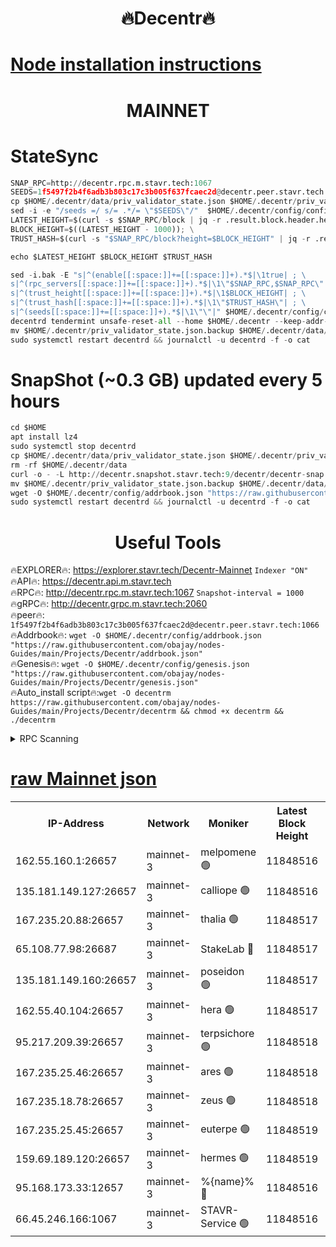 <h1 align="center"> 🔥Decentr🔥</h1>

[Node installation instructions](https://github.com/obajay/nodes-Guides/tree/main/Projects/Decentr)
=
<h1 align="center"> MAINNET</h1>

# StateSync
```python
SNAP_RPC=http://decentr.rpc.m.stavr.tech:1067
SEEDS=1f5497f2b4f6adb3b803c17c3b005f637fcaec2d@decentr.peer.stavr.tech:1066
cp $HOME/.decentr/data/priv_validator_state.json $HOME/.decentr/priv_validator_state.json.backup
sed -i -e "/seeds =/ s/= .*/= \"$SEEDS\"/"  $HOME/.decentr/config/config.toml
LATEST_HEIGHT=$(curl -s $SNAP_RPC/block | jq -r .result.block.header.height); \
BLOCK_HEIGHT=$((LATEST_HEIGHT - 1000)); \
TRUST_HASH=$(curl -s "$SNAP_RPC/block?height=$BLOCK_HEIGHT" | jq -r .result.block_id.hash)

echo $LATEST_HEIGHT $BLOCK_HEIGHT $TRUST_HASH

sed -i.bak -E "s|^(enable[[:space:]]+=[[:space:]]+).*$|\1true| ; \
s|^(rpc_servers[[:space:]]+=[[:space:]]+).*$|\1\"$SNAP_RPC,$SNAP_RPC\"| ; \
s|^(trust_height[[:space:]]+=[[:space:]]+).*$|\1$BLOCK_HEIGHT| ; \
s|^(trust_hash[[:space:]]+=[[:space:]]+).*$|\1\"$TRUST_HASH\"| ; \
s|^(seeds[[:space:]]+=[[:space:]]+).*$|\1\"\"|" $HOME/.decentr/config/config.toml
decentrd tendermint unsafe-reset-all --home $HOME/.decentr --keep-addr-book
mv $HOME/.decentr/priv_validator_state.json.backup $HOME/.decentr/data/priv_validator_state.json
sudo systemctl restart decentrd && journalctl -u decentrd -f -o cat
```
# SnapShot (~0.3 GB) updated every 5 hours
```python
cd $HOME
apt install lz4
sudo systemctl stop decentrd
cp $HOME/.decentr/data/priv_validator_state.json $HOME/.decentr/priv_validator_state.json.backup
rm -rf $HOME/.decentr/data
curl -o - -L http://decentr.snapshot.stavr.tech:9/decentr/decentr-snap.tar.lz4 | lz4 -c -d - | tar -x -C $HOME/.decentr --strip-components 2
mv $HOME/.decentr/priv_validator_state.json.backup $HOME/.decentr/data/priv_validator_state.json
wget -O $HOME/.decentr/config/addrbook.json "https://raw.githubusercontent.com/obajay/nodes-Guides/main/Projects/Decentr/addrbook.json"
sudo systemctl restart decentrd && journalctl -u decentrd -f -o cat
```

 <h1 align="center"> Useful Tools</h1>

🔥EXPLORER🔥:     https://explorer.stavr.tech/Decentr-Mainnet        `Indexer "ON"` \
🔥API🔥:          https://decentr.api.m.stavr.tech \
🔥RPC🔥:          http://decentr.rpc.m.stavr.tech:1067              `Snapshot-interval = 1000` \
🔥gRPC🔥:         http://decentr.grpc.m.stavr.tech:2060 \
🔥peer🔥:         `1f5497f2b4f6adb3b803c17c3b005f637fcaec2d@decentr.peer.stavr.tech:1066` \
🔥Addrbook🔥:  `wget -O $HOME/.decentr/config/addrbook.json "https://raw.githubusercontent.com/obajay/nodes-Guides/main/Projects/Decentr/addrbook.json"` \
🔥Genesis🔥:  `wget -O $HOME/.decentr/config/genesis.json "https://raw.githubusercontent.com/obajay/nodes-Guides/main/Projects/Decentr/genesis.json"` \
🔥Auto_install script🔥:`wget -O decentrm https://raw.githubusercontent.com/obajay/nodes-Guides/main/Projects/Decentr/decentrm && chmod +x decentrm && ./decentrm`

<details>
<summary>RPC Scanning</summary>

<h2 align="center"> We scan nodes in real time every 4 hours. And we provide the final result of RPC endpoints.
We cannot influence the operation of these nodes in any way. </h2>


```python
If Voting Power is higher than 0 --> then the Node is a validator of the network and may be subject to attack and be a potential threat to the chain.
```
```python
We marked such validators with a red symbol
```

</details>

[raw Mainnet json](https://rpc-check.decentrm.stavr.tech/decentrm/rpc-decentrm-result.json)
=



<table><tr><th>IP-Address</th><th>Network</th><th>Moniker</th><th>Latest Block Height</th><th>Earliest Block Height</th><th>Catching Up</th><th>Tx Index</th><th>Voting Power</th><th>Scan Time</th></tr><tr><td>162.55.160.1:26657</td><td>mainnet-3</td><td>melpomene 🟢</td><td>11848516</td><td>1688950</td><td>False</td><td>on</td><td>0</td><td>2023-12-06T20:41:52.311154265UTC</td></tr><tr><td>135.181.149.127:26657</td><td>mainnet-3</td><td>calliope 🟢</td><td>11848516</td><td>1688950</td><td>False</td><td>on</td><td>0</td><td>2023-12-06T20:41:52.662797630UTC</td></tr><tr><td>167.235.20.88:26657</td><td>mainnet-3</td><td>thalia 🟢</td><td>11848517</td><td>1688950</td><td>False</td><td>on</td><td>0</td><td>2023-12-06T20:41:58.452186909UTC</td></tr><tr><td>65.108.77.98:26687</td><td>mainnet-3</td><td>StakeLab 🔴</td><td>11848517</td><td>1688950</td><td>False</td><td>on</td><td>5263579</td><td>2023-12-06T20:41:58.790791480UTC</td></tr><tr><td>135.181.149.160:26657</td><td>mainnet-3</td><td>poseidon 🟢</td><td>11848517</td><td>1688950</td><td>False</td><td>on</td><td>0</td><td>2023-12-06T20:42:01.403715480UTC</td></tr><tr><td>162.55.40.104:26657</td><td>mainnet-3</td><td>hera 🟢</td><td>11848517</td><td>1688950</td><td>False</td><td>on</td><td>0</td><td>2023-12-06T20:42:01.691450886UTC</td></tr><tr><td>95.217.209.39:26657</td><td>mainnet-3</td><td>terpsichore 🟢</td><td>11848518</td><td>1688950</td><td>False</td><td>on</td><td>0</td><td>2023-12-06T20:42:04.111841318UTC</td></tr><tr><td>167.235.25.46:26657</td><td>mainnet-3</td><td>ares 🟢</td><td>11848518</td><td>1688950</td><td>False</td><td>on</td><td>0</td><td>2023-12-06T20:42:08.503145590UTC</td></tr><tr><td>167.235.18.78:26657</td><td>mainnet-3</td><td>zeus 🟢</td><td>11848518</td><td>1688950</td><td>False</td><td>on</td><td>0</td><td>2023-12-06T20:42:08.749042257UTC</td></tr><tr><td>167.235.25.45:26657</td><td>mainnet-3</td><td>euterpe 🟢</td><td>11848519</td><td>1688950</td><td>False</td><td>on</td><td>0</td><td>2023-12-06T20:42:11.047469041UTC</td></tr><tr><td>159.69.189.120:26657</td><td>mainnet-3</td><td>hermes 🟢</td><td>11848519</td><td>1688950</td><td>False</td><td>on</td><td>0</td><td>2023-12-06T20:42:11.342830848UTC</td></tr><tr><td>95.168.173.33:12657</td><td>mainnet-3</td><td>%{name}% 🔴</td><td>11848516</td><td>8964001</td><td>False</td><td>on</td><td>4130846</td><td>2023-12-06T20:41:53.777225270UTC</td></tr><tr><td>66.45.246.166:1067</td><td>mainnet-3</td><td>STAVR-Service 🟢</td><td>11848516</td><td>11848001</td><td>False</td><td>on</td><td>0</td><td>2023-12-06T20:41:53.244180822UTC</td></tr></table>